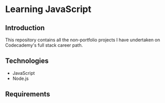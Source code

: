 # Learning JavaScript
## Introduction
This repository contains all the non-portfolio projects I have undertaken on Codecademy's full stack career path.
## Technologies
- JavaScript
- Node.js

## Requirements
